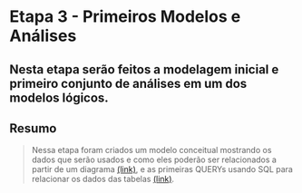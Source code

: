 # Etapa 3 - Primeiros Modelos e Análises

## Nesta etapa serão feitos a modelagem inicial e primeiro conjunto de análises em um dos modelos lógicos.

## Resumo
> Nessa etapa foram criados um modelo conceitual mostrando os dados que serão usados e como eles poderão ser relacionados a partir de um diagrama [(link)](./Diagrams/diagrama-entidade-relacionamento.png), e as primeiras QUERYs usando SQL para relacionar os dados das tabelas [(link)](./notebook/queries.ipynb).
